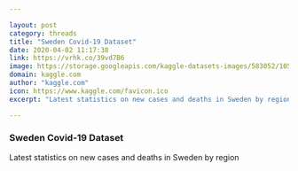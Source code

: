 ```yaml
---

layout: post
category: threads
title: "Sweden Covid-19 Dataset"
date: 2020-04-02 11:17:38
link: https://vrhk.co/39vd7B6
image: https://storage.googleapis.com/kaggle-datasets-images/583052/1053522/57c5ef9b990f582f68fd3b3c4eeb53c0/dataset-card.jpg?t=2020-04-01-21-19-21
domain: kaggle.com
author: "kaggle.com"
icon: https://www.kaggle.com/favicon.ico
excerpt: "Latest statistics on new cases and deaths in Sweden by region"

---
```


### Sweden Covid-19 Dataset

Latest statistics on new cases and deaths in Sweden by region